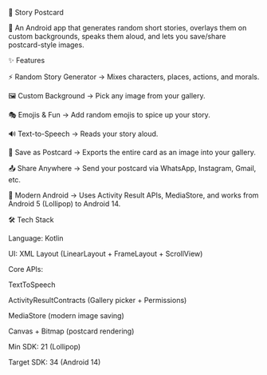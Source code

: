 📖 Story Postcard

🎨 An Android app that generates random short stories, overlays them on custom backgrounds, speaks them aloud, and lets you save/share postcard-style images.

✨ Features

⚡ Random Story Generator → Mixes characters, places, actions, and morals.

🖼️ Custom Background → Pick any image from your gallery.

🎭 Emojis & Fun → Add random emojis to spice up your story.

🔊 Text-to-Speech → Reads your story aloud.

💾 Save as Postcard → Exports the entire card as an image into your gallery.

📤 Share Anywhere → Send your postcard via WhatsApp, Instagram, Gmail, etc.

📱 Modern Android → Uses Activity Result APIs, MediaStore, and works from Android 5 (Lollipop) to Android 14.

🛠️ Tech Stack

Language: Kotlin

UI: XML Layout (LinearLayout + FrameLayout + ScrollView)

Core APIs:

TextToSpeech

ActivityResultContracts (Gallery picker + Permissions)

MediaStore (modern image saving)

Canvas + Bitmap (postcard rendering)

Min SDK: 21 (Lollipop)

Target SDK: 34 (Android 14)

